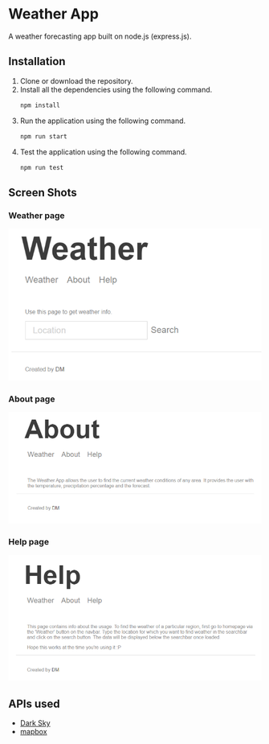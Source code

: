 # Weather App

A weather forecasting app built on node.js (express.js).

## Installation
1. Clone or download the repository.
2. Install all the dependencies using the following command.
   ```bash
   npm install
   ```
3. Run the application using the following command.
   ```bash
   npm run start
   ```
4. Test the application using the following command.
   ```bash
   npm run test
   ```

## Screen Shots
### Weather page
![weather](screenshots/weatherScreenShot.png)
### About page
![about](screenshots/aboutScreenShot.png)
### Help page
![help](screenshots/helpScreenShot.png)

## APIs used
- [Dark Sky](https://darksky.net/dev)
- [mapbox](https://www.mapbox.com/)